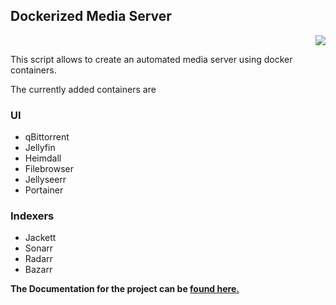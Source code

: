 ## Dockerized Media Server

<p align="right"> <a href="https://hits.seeyoufarm.com"><img src="https://hits.seeyoufarm.com/api/count/incr/badge.svg?url=https%3A%2F%2Fgithub.com%2Fuseraid%2FAutomatedMediaSrv&count_bg=%233DB3C8&title_bg=%23555555&icon=github.svg&icon_color=%23E7E7E7&title=hits&edge_flat=false"/></a>

This script allows to create an automated media server using docker containers.

The currently added containers are 
### UI
- qBittorrent
- Jellyfin
- Heimdall
- Filebrowser
- Jellyseerr
- Portainer
### Indexers
- Jackett
- Sonarr
- Radarr
- Bazarr

<b>The Documentation for the project can be [found here.](https://github.com/useraid/AutomatedMediaSrv/tree/main/docs)
